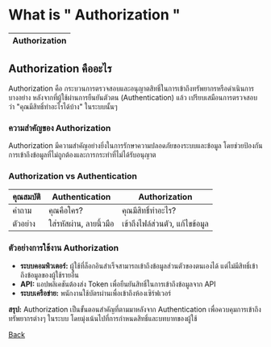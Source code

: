 # What is " Authorization "

| Authorization|
|---|
## Authorization คืออะไร

Authorization คือ กระบวนการตรวจสอบและอนุญาตสิทธิ์ในการเข้าถึงทรัพยากรหรือดำเนินการบางอย่าง หลังจากที่ผู้ใช้ผ่านการยืนยันตัวตน (Authentication) แล้ว เปรียบเสมือนการตรวจสอบว่า "คุณมีสิทธิ์ทำอะไรได้บ้าง" ในระบบนั้นๆ

### ความสำคัญของ Authorization

Authorization มีความสำคัญอย่างยิ่งในการรักษาความปลอดภัยของระบบและข้อมูล โดยช่วยป้องกันการเข้าถึงข้อมูลที่ไม่ถูกต้องและการกระทำที่ไม่ได้รับอนุญาต

### Authorization vs Authentication

| คุณสมบัติ | Authentication | Authorization |
|---|---|---|
| คำถาม | คุณคือใคร? | คุณมีสิทธิ์ทำอะไร? |
| ตัวอย่าง | ใส่รหัสผ่าน, ลายนิ้วมือ | เข้าถึงไฟล์ส่วนตัว, แก้ไขข้อมูล |

### ตัวอย่างการใช้งาน Authorization

* **ระบบคอมพิวเตอร์:** ผู้ใช้ที่ล็อกอินสำเร็จสามารถเข้าถึงข้อมูลส่วนตัวของตนเองได้ แต่ไม่มีสิทธิ์เข้าถึงข้อมูลของผู้ใช้รายอื่น
* **API:** แอปพลิเคชันต้องส่ง Token เพื่อยืนยันสิทธิ์ในการเข้าถึงข้อมูลจาก API
* **ระบบเครือข่าย:** พนักงานใช้บัตรผ่านเพื่อเข้าถึงห้องเซิร์ฟเวอร์

**สรุป:** Authorization เป็นขั้นตอนสำคัญที่ตามมาหลังจาก Authentication เพื่อควบคุมการเข้าถึงทรัพยากรต่างๆ ในระบบ โดยมุ่งเน้นไปที่การกำหนดสิทธิ์และบทบาทของผู้ใช้



[Back](README.md)
